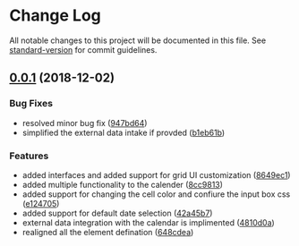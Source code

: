 # Change Log

All notable changes to this project will be documented in this file. See [standard-version](https://github.com/conventional-changelog/standard-version) for commit guidelines.

<a name="0.0.1"></a>
## [0.0.1](https://github.com/tanoy009/ng6-multidatepicker/compare/v0.0.9...v0.0.1) (2018-12-02)


### Bug Fixes

* resolved minor bug fix ([947bd64](https://github.com/tanoy009/ng6-multidatepicker/commit/947bd64))
* simplified the external data intake if provded ([b1eb61b](https://github.com/tanoy009/ng6-multidatepicker/commit/b1eb61b))


### Features

* added interfaces and added support for grid UI customization ([8649ec1](https://github.com/tanoy009/ng6-multidatepicker/commit/8649ec1))
* added multiple functionality to the calender ([8cc9813](https://github.com/tanoy009/ng6-multidatepicker/commit/8cc9813))
* added support for changing the cell color and confiure the input box css ([e124705](https://github.com/tanoy009/ng6-multidatepicker/commit/e124705))
* added support for default date selection ([42a45b7](https://github.com/tanoy009/ng6-multidatepicker/commit/42a45b7))
* external data integration with the calendar is implimented ([4810d0a](https://github.com/tanoy009/ng6-multidatepicker/commit/4810d0a))
* realigned all the element defination ([648cdea](https://github.com/tanoy009/ng6-multidatepicker/commit/648cdea))
